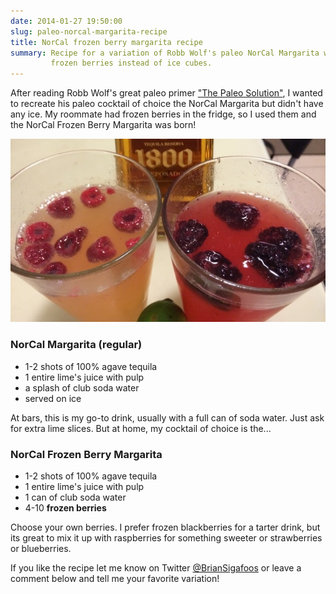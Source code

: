 ```yaml
---
date: 2014-01-27 19:50:00
slug: paleo-norcal-margarita-recipe
title: NorCal frozen berry margarita recipe
summary: Recipe for a variation of Robb Wolf's paleo NorCal Margarita with
         frozen berries instead of ice cubes.
---
```


After reading Robb Wolf's great paleo primer
["The Paleo Solution"](http://robbwolf.com/shop/products/the-paleo-solution-the-original-human-diet/),
I wanted to recreate his paleo cocktail of choice the NorCal Margarita but
didn't have any ice. My roommate had frozen berries in the fridge, so I used
them and the NorCal Frozen Berry Margarita was born!

![Frozen Berry NorCal Margarita](/img/posts/berry-norcal-1.jpg)

### NorCal Margarita (regular)

- 1-2 shots of 100% agave tequila
- 1 entire lime's juice with pulp
- a splash of club soda water
- served on ice

At bars, this is my go-to drink, usually with a full can of soda water. Just
ask for extra lime slices. But at home, my cocktail of choice is the...

### NorCal Frozen Berry Margarita

- 1-2 shots of 100% agave tequila
- 1 entire lime's juice with pulp
- 1 can of club soda water
- 4-10 <strong>frozen berries</strong>

Choose your own berries. I prefer frozen blackberries for a tarter drink, but
its great to mix it up with raspberries for something sweeter or strawberries
or blueberries.

If you like the recipe let me know on Twitter [@BrianSigafoos](https://twitter.com/BrianSigafoos) or leave a comment below and tell me your favorite variation!
